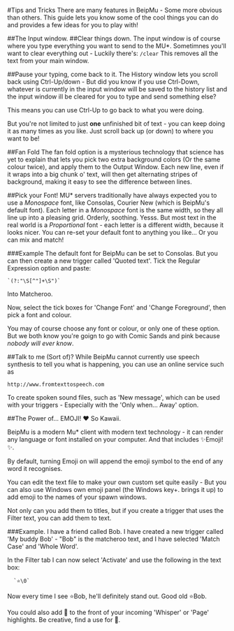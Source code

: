 #Tips and Tricks
There are many features in BeipMu - Some more obvious than others. This guide lets you know some of the cool things you can do and provides a few ideas for you to play with!

##The Input window.
##Clear things down.
The input window is of course where you type everything you want to send to the MU*.
Sometimnes you'll want to clear everything out - Luckily there's:
    `/clear`
This removes all the text from your main window.

##Pause your typing, come back to it.
The History window lets you scroll back using Ctrl-Up/down - But did you know if you use Ctrl-Down, whatever is currently in the input window will be saved to the history list and the input window ill be cleared for you to type and send something else?

This means you can use Ctrl-Up to go back to what you were doing.

But you're not limited to just **one** unfinished bit of text - you can keep doing it as many times as you like. Just scroll back up (or down) to where you want to be!

##Fan Fold
The fan fold option is a mysterious technology that science has yet to explain that lets you pick two extra background colors (Or the same colour twice), and apply them to the Output Window.
Each new line, even if it wraps into a big chunk o' text, will then get alternating stripes of background, making it easy to see the difference between lines.

##Pick your Font!
MU* servers traditionally have always expected you to use a _Monospace_ font, like Consolas, Courier New (which is BeipMu's default font).
Each letter in a _Monospace_ font is the same width, so they all line up into a pleasing grid. Orderly, soothing. Yesss.
But most text in the real world is a _Proportional_ font - each letter is a different width, because it looks nicer.
You can re-set your default font to anything you like... Or you can mix and match!

###Example
The default font for BeipMu can be set to Consolas. But you can then create a new trigger called 'Quoted text'.
Tick the Regular Expression option and paste:

    `(?:"\S[^"]+\S")`

Into Matcheroo.

Now, select the tick boxes for 'Change Font' and 'Change Foreground', then pick a font and colour.

You may of course choose any font or colour, or only one of these option. But we both know you're goign to go with Comic Sands and pink because _nobody will ever know_.

##Talk to me (Sort of)?
While BeipMu cannot currently use speech synthesis to tell you what is happening, you can use an online service such as

    http://www.fromtexttospeech.com

To create spoken sound files, such as 'New message', which can be used with your triggers - Especially with the 'Only when... Away' option.

##The Power of... EMOJI! ❤
So Kawaii.

BeipMu is a modern Mu* client with modern text technology - it can render any language or font installed on your computer. And that includes ✨Emoji!✨.

By default, turning Emoji on will append the emoji symbol to the end of any word it recognises.

You can edit the text file to make your own custom set quite easily - But you can also use Windows own emoji panel (the Windows key+. brings it up) to add emoji to the names of your spawn windows.

Not only can you add them to titles, but if you create a trigger that uses the Filter text, you can add them to text.

###Example.
I have a friend called Bob.
I have created a new trigger called 'My buddy Bob' - "Bob" is the matcheroo text, and I have selected 'Match Case' and 'Whole Word'.

In the Filter tab I can now select 'Activate' and use the following in the text box:

      `⭐\0`

Now every time I see ⭐Bob, he'll definitely stand out. Good old ⭐Bob.

You could also add 💬 to the front of your incoming 'Whisper' or 'Page' highlights. Be creative, find a use for 🍤.
